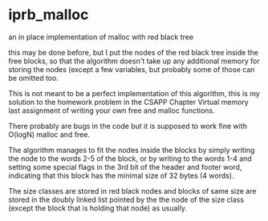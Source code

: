 # iprb_malloc
an in place implementation of malloc with red black tree

this may be done before, but I put the nodes of the red black tree inside the free blocks, so that the algorithm doesn't take up any additional memory for storing the nodes (except a few variables, but probably some of those can be omitted too.

This is not meant to be a perfect implementation of this algorithm, this is my solution to the homework problem in the CSAPP Chapter Virtual memory last assignment of writing your own free and malloc functions.

There probably are bugs in the code but it is supposed to work fine with O(logN) malloc and free. 

The algorithm manages to fit the nodes inside the blocks by simply writing the node to the words 2-5 of the block, or by writing to the words 1-4 and setting some special flags in the 3rd bit of the header and footer word, indicating that this block has the minimal size of 32 bytes (4 words).

The size classes are stored in red black nodes and blocks of same size are stored in the doubly linked list pointed by the the node of the size class (except the block that is holding that node) as usually.
